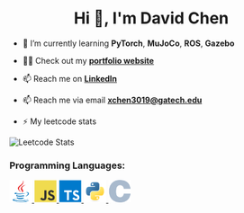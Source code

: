 <h1 align="center">Hi 👋, I'm David Chen</h1>

- 🔭 I’m currently learning **PyTorch**, **MuJoCo**, **ROS**, **Gazebo**

- 👨‍💻 Check out my **[portfolio website](https://david-chen-portfolio.vercel.app/)**

- 📫 Reach me on **[LinkedIn](https://www.linkedin.com/in/david-chen-69a226284)**

- 📫 Reach me via email **xchen3019@gatech.edu**

- ⚡ My leetcode stats

![Leetcode Stats](https://leetcard.jacoblin.cool/xuanyou_hp)

<h3 align="left">Programming Languages:</h3>
<p align="left"> 
  <a href="https://www.java.com" target="_blank" rel="noreferrer"> <img src="https://raw.githubusercontent.com/devicons/devicon/master/icons/java/java-original.svg" alt="java" width="40" height="40"/> </a> 
  <a href="https://developer.mozilla.org/en-US/docs/Web/JavaScript" target="_blank" rel="noreferrer"> 
    <img src="https://raw.githubusercontent.com/devicons/devicon/master/icons/javascript/javascript-original.svg" alt="javascript" width="40" height="40"/> 
  </a> 
  <a href="https://raw.githubusercontent.com/devicons/devicon/master/icons/typescript/typescript-original.svg rel="noreferrer"> 
    <img src="https://raw.githubusercontent.com/devicons/devicon/master/icons/typescript/typescript-original.svg" alt="typescript" width="40" height="40" /> 
  </a>
  <a href="https://www.python.org" target="_blank" rel="noreferrer"> 
    <img src="https://raw.githubusercontent.com/devicons/devicon/master/icons/python/python-original.svg" alt="python" width="40" height="40"/> 
  </a>
  <a href="https://www.w3schools.com/cpp/" target="_blank" rel="noreferrer"> 
    <img src="https://raw.githubusercontent.com/devicons/devicon/master/icons/c/c-original.svg" alt="cplusplus" width="40" height="40"/> 
  </a> 
</p>
